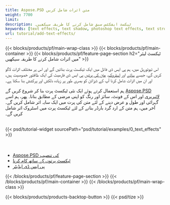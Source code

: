 ```yaml
---
title: Aspose.PSD متن اثرات شامل کریں
weight: 7700
limit: 
description: ٹیکسٹ ایفکٹس سبق شامل کرنے کا طریقہ سیکھیں۔
keywords: [text effects, text shadow, photoshop text effects, text stroke, open photoshop file, psd file export, text effect psd]
url: tutorial/add-text-effects/
---
```


{{< blocks/products/pf/main-wrap-class >}}
{{< blocks/products/pf/main-container >}}
{{< blocks/products/pf/feature-page-section h2="ٹیکسٹ لیئر میں اثرات شامل کرنے کا طریقہ سیکھیں" >}}


<a href="LINK">
</a>
<p>
اس ٹیوٹوریل میں، ہم پی ایس ڈی فائل میں ایک ٹیکسٹ پرت بنائیں گے اور اس پر مختلف اثرات لاگو کریں گے، جیسے <a href="https://docs.aspose.com/psd/net/shadow-effects-in-psd-file/">سائے</a> اور <a href="https://docs.aspose.com/psd/net/stroke-effect-with-color-fill/">اسٹروک</a>. <a href="https://reference.aspose.com/psd/net/aspose.psd.fileformats.psd.layers/textlayer/">متن کی پرتیں</a> پی ایس ڈی فارمیٹ کی ایک طاقتور خصوصیت ہیں، اور ان میں اثرات شامل کرنا آپ کے ڈیزائن کو بصری طور پر زیادہ دلکش اور پرکشش بنا سکتا ہے۔
</p>

<p>
ہم استعمال کرتے ہوئے ایک نئی ٹیکسٹ پرت بنا کر شروع کریں گے <a href="https://www.nuget.org/packages/Aspose.PSD">Aspose.PSD لائبریری</a> اور اس کے فونٹ، سائز اور رنگ کو اپنی مرضی کے مطابق بنانا۔ پھر، ہم اسے گہرائی اور طول و عرض دینے کے لئے متن کی پرت میں ایک سایہ اثر شامل کریں گے۔ آخر میں، ہم متن کے ارد گرد بارڈر بنانے کے لئے ٹیکسٹ پرت میں اسٹروک اثر شامل کریں گے۔
</p>

<br />
{{< psd/tutorial-widget sourcePath="psd/tutorial/examples/0_text_effects" >}}
<br />

<br />
<br />
<div class="code-sample">
    <ul class="link-list">
        <li class="link-item"><a href="https://docs.aspose.com/psd/net/installation/">Aspose.PSD کی تنصیب</a></li>
        <li class="link-item"><a href="https://docs.aspose.com/psd/net/working-with-text-layers/">ٹیکسٹ پرتوں کے ساتھ کام کرنا</a></li>
        <li class="link-item"><a href="https://products.aspose.app/psd/editor/">پی ایس ڈی ایڈیٹر</a></li>
    </ul>
</div>

{{< /blocks/products/pf/feature-page-section >}}
{{< /blocks/products/pf/main-container >}}
{{< /blocks/products/pf/main-wrap-class >}}

{{< blocks/products/products-backtop-button >}}
{{< psd/tize >}}
